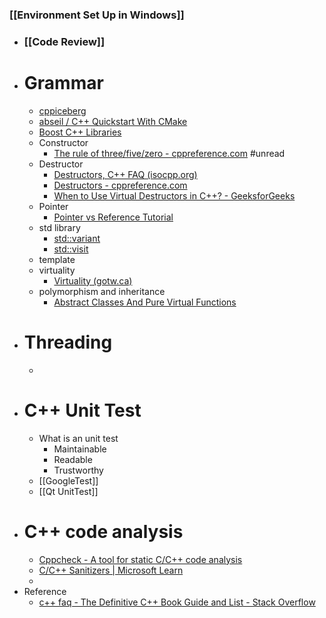 ### [[Environment Set Up in Windows]]
- ### [[Code Review]]
- # Grammar
	- [cppiceberg](https://fouronnes.github.io/cppiceberg/)
	- [abseil / C++ Quickstart With CMake](https://abseil.io/docs/cpp/quickstart-cmake.html)
	- [Boost C++ Libraries](https://www.boost.org/)
	- Constructor
		- [The rule of three/five/zero - cppreference.com](https://en.cppreference.com/w/cpp/language/rule_of_three) #unread
	- Destructor
		- [Destructors, C++ FAQ (isocpp.org)](https://isocpp.org/wiki/faq/dtors)
		- [Destructors - cppreference.com](https://en.cppreference.com/w/cpp/language/destructor)
		- [When to Use Virtual Destructors in C++? - GeeksforGeeks](https://www.geeksforgeeks.org/when-to-use-virtual-destructors-in-cpp/)
	- Pointer
		- [Pointer vs Reference Tutorial](https://www.geeksforgeeks.org/different-ways-to-use-const-with-reference-to-a-pointer-in-c/)
	- std library
		- [std::variant](https://en.cppreference.com/w/cpp/utility/variant)
		- [std::visit](https://en.cppreference.com/w/cpp/utility/variant/visit)
	- template
	- virtuality
		- [Virtuality (gotw.ca)](http://www.gotw.ca/publications/mill18.htm)
	- polymorphism and inheritance
		- [Abstract Classes And Pure Virtual Functions](https://www.youtube.com/watch?v=wE0_F4LpGVc)
- # Threading
	-
- # C++ Unit Test
	- What is an unit test
		- Maintainable
		- Readable
		- Trustworthy
	- [[GoogleTest]]
	- [[Qt UnitTest]]
- # C++ code analysis
	- [Cppcheck - A tool for static C/C++ code analysis](https://cppcheck.sourceforge.io/)
	- [C/C++ Sanitizers | Microsoft Learn](https://learn.microsoft.com/en-us/cpp/sanitizers/?view=msvc-170)
	-
- Reference
	- [c++ faq - The Definitive C++ Book Guide and List - Stack Overflow](https://stackoverflow.com/questions/388242/the-definitive-c-book-guide-and-list)
